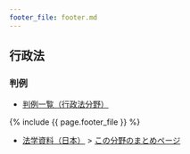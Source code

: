 ```yaml
---
footer_file: footer.md
---
```



## 行政法

### 判例

- [判例一覧（行政法分野）](cases)


{% include {{ page.footer_file }}  %}

- [法学資料（日本）](../) > [この分野のまとめページ](./)
